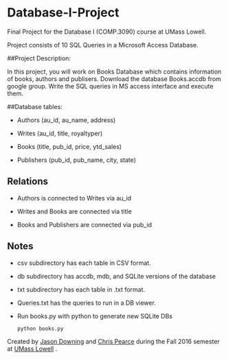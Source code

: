 # Database-I-Project
Final Project for the Database I (COMP.3090) course at UMass Lowell.

Project consists of 10 SQL Queries in a Microsoft Access Database.

##Project Description:

In this project, you will work on Books Database which contains information of
books, authors and publisers. Download the database Books.accdb from google
group. Write the SQL queries in MS access interface and execute them.

##Database tables:

- Authors (au_id, au_name, address)

- Writes (au_id, title, royaltyper)

- Books (title, pub_id, price, ytd_sales)

- Publishers (pub_id, pub_name, city, state)

## Relations

- Authors is connected to Writes via au_id

- Writes and Books are connected via title

- Books and Publishers are connected via pub_id

## Notes

- csv subdirectory has each table in CSV format.

- db subdirectory has accdb, mdb, and SQLite versions of the database

- txt subdirectory has each table in .txt format.

- Queries.txt has the queries to run in a DB viewer.

- Run books.py with python to generate new SQLite DBs

  ```python books.py```

Created by [Jason Downing](https://github.com/JasonD94/) and
[Chris Pearce](https://github.com/cp0153) during the Fall 2016 semester at
[UMass Lowell](https://www.uml.edu/Sciences/computer-science/default.aspx) .
